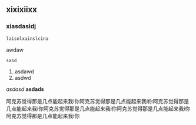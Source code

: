 ## xixixiixx
### xiasdasidj

```js
laisnlxainslcina
```
awdaw

`sasd`

1. asdawd
2. asdwd

*asdasd*
**asdads**

阿克苏觉得那是几点能起来我i你阿克苏觉得那是几点能起来我i你阿克苏觉得那是几点能起来我i你阿克苏觉得那是几点能起来我i你阿克苏觉得那是几点能起来我i你阿克苏觉得那是几点能起来我i你